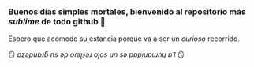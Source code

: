 <h3> Buenos días simples mortales, bienvenido al repositorio más <i> sublime </i> de todo github 🌆 </h3>
<p> Espero que acomode su estancia porque va a ser un <i> curioso </i> recorrido. </p>


 🪞 <i> ɐzǝpuɐɹƃ ns ǝp oɾǝʅⅎǝɹ oʅos un sǝ pɐpᴉuɐɯnɥ ɐ⅂  </i> 🪞


<!--
**Naturalkidv1/Naturalkidv1** is a ✨ _special_ ✨ repository because its `README.md` (this file) appears on your GitHub profile.
-->
